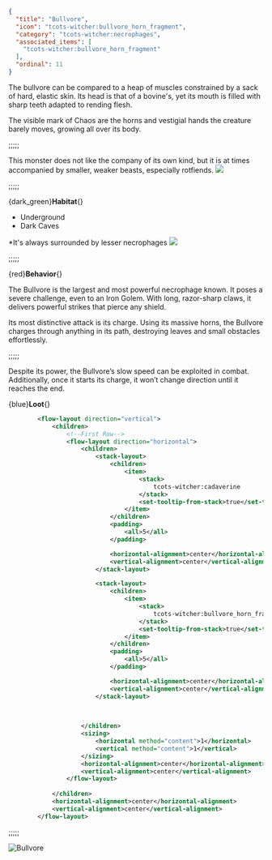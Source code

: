 ```json
{
  "title": "Bullvore",
  "icon": "tcots-witcher:bullvore_horn_fragment",
  "category": "tcots-witcher:necrophages",
  "associated_items": [
    "tcots-witcher:bullvore_horn_fragment"
  ],
  "ordinal": 11
}
```

The bullvore can be compared to a heap of muscles constrained by a sack of hard, elastic skin. 
Its head is that of a bovine's, yet its mouth is filled with sharp teeth adapted to rending flesh.

The visible mark of Chaos are the horns and vestigial hands the creature barely moves, growing all over its body.

;;;;;

This monster does not like the company of its own kind, but 
it is at times accompanied by smaller, weaker beasts, especially rotfiends.
![](tcots-witcher:textures/gui/sprites/witcher_bestiary/entries/bullvore/bullvore_main.png,fit)

;;;;;

{dark_green}**Habitat**{}
- Underground
- Dark Caves

*It's always surrounded by lesser necrophages
![](tcots-witcher:textures/gui/sprites/witcher_bestiary/entries/bullvore/bullvore_special.png,fit)

;;;;;

{red}**Behavior**{}

The Bullvore is the largest and most powerful necrophage known. It poses a severe challenge, even to an Iron Golem. 
With long, razor-sharp claws, it delivers powerful strikes that pierce any shield.


Its most distinctive attack is its charge. 
Using its massive horns, the Bullvore charges through anything in its path, destroying leaves and small obstacles effortlessly. 

;;;;;

Despite its power, the Bullvore’s slow speed can be exploited in combat. 
Additionally, once it starts its charge, it won’t change direction until it reaches the end.


{blue}**Loot**{}
```xml owo-ui
        <flow-layout direction="vertical">
            <children>
                <!--First Row-->
                <flow-layout direction="horizontal">
                    <children>
                        <stack-layout>
                            <children>
                                <item>
                                    <stack>
                                        tcots-witcher:cadaverine
                                    </stack>
                                    <set-tooltip-from-stack>true</set-tooltip-from-stack>
                                </item>
                            </children>
                            <padding>
                                <all>5</all>
                            </padding>

                            <horizontal-alignment>center</horizontal-alignment>
                            <vertical-alignment>center</vertical-alignment>
                        </stack-layout>

                        <stack-layout>
                            <children>
                                <item>
                                    <stack>
                                        tcots-witcher:bullvore_horn_fragment
                                    </stack>
                                    <set-tooltip-from-stack>true</set-tooltip-from-stack>
                                </item>
                            </children>
                            <padding>
                                <all>5</all>
                            </padding>

                            <horizontal-alignment>center</horizontal-alignment>
                            <vertical-alignment>center</vertical-alignment>
                        </stack-layout>
                        

                                               
                    </children>
                    <sizing>
                        <horizontal method="content">1</horizontal>
                        <vertical method="content">1</vertical>
                    </sizing>
                    <horizontal-alignment>center</horizontal-alignment>
                    <vertical-alignment>center</vertical-alignment>
                </flow-layout>
                
            </children>
            <horizontal-alignment>center</horizontal-alignment>
            <vertical-alignment>center</vertical-alignment>
        </flow-layout>
```

;;;;;




![Bullvore](tcots-witcher:textures/gui/sprites/witcher_bestiary/entries/bullvore/bullvore_full.png,fit)
